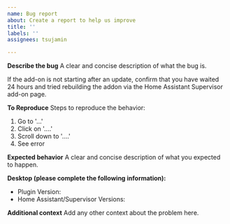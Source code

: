 ```yaml
---
name: Bug report
about: Create a report to help us improve
title: ''
labels: ''
assignees: tsujamin

---
```


**Describe the bug**
A clear and concise description of what the bug is.

If the add-on is not starting after an update, confirm that you have waited 24 hours and tried rebuilding the addon via the Home Assistant Supervisor add-on page.

**To Reproduce**
Steps to reproduce the behavior:
1. Go to '...'
2. Click on '....'
3. Scroll down to '....'
4. See error

**Expected behavior**
A clear and concise description of what you expected to happen.

**Desktop (please complete the following information):**
 - Plugin Version: 
 - Home Assistant/Supervisor Versions:

**Additional context**
Add any other context about the problem here.

